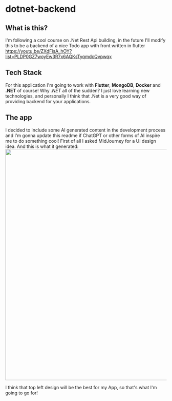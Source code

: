 # dotnet-backend
## What is this?
I'm following a cool course on .Net Rest Api building, in the future I'll modify this to be a backend of a nice Todo app with front written in flutter
<https://youtu.be/ZXdFisA_hOY?list=PLDP0GZ7woyEw3R7x6AQKsTyqmdcQvpwqx>
## Tech Stack
For this application I'm going to work with **Flutter**, **MongoDB**, **Docker** and **.NET** of course! Why *.NET* all of the sudden? I just love learning new technologies,
and personally I think that .Net is a very good way of providing backend for your applications.
## The app
I decided to include some AI generated content in the development process and I'm gonna update this readme if ChatGPT or other forms of AI inspire me to do something cool!
First of all I asked MidJourney for a UI design idea. And this is what it generated:
<img src="https://cdn.discordapp.com/attachments/1033494662968782931/1055359114051592212/319313282_684490563115491_6357008355077268956_n.png" width="720">

I think that top left design will be the best for my App, so that's what I'm going to go for!
